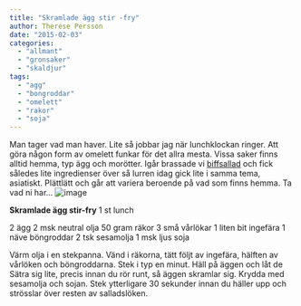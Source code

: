 ```yaml
---
title: "Skramlade ägg stir -fry"
author: Therese Persson
date: "2015-02-03"
categories:
  - "allmant"
  - "gronsaker"
  - "skaldjur"
tags:
  - "agg"
  - "bongroddar"
  - "omelett"
  - "rakor"
  - "soja"
---
```


Man tager vad man haver. Lite så jobbar jag när lunchklockan ringer. Att göra någon form av omelett funkar för det allra mesta. Vissa saker finns alltid hemma, typ ägg och morötter. Igår brassade vi [biffsallad](/posts/asiatisk-biff-med-ingefarsdressing-och-glasnudelsallad/) och fick således lite ingredienser över så lurren idag gick lite i samma tema, asiatiskt. Plättlätt och går att variera beroende på vad som finns hemma. Ta vad ni har...
![image](/static/img/image-e1423069046379-768x1024.jpg)

**Skramlade ägg stir-fry** 1 st lunch

2 ägg 2 msk neutral olja 50 gram räkor 3 små vårlökar 1 liten bit ingefära 1 näve böngroddar 2 tsk sesamolja 1 msk ljus soja

Värm olja i en stekpanna. Vänd i räkorna, tätt följt av ingefära, hälften av vårlöken och böngroddarna. Stek i typ en minut. Häll på äggen och låt de Sätra sig lite, precis innan du rör runt, så äggen skramlar sig. Krydda med sesamolja och sojan. Stek ytterligare 30 sekunder innan du häller upp och strösslar över resten av salladslöken.
